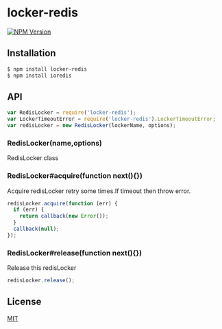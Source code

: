 # locker-redis

[![NPM Version][npm-image]][npm-url]

## Installation

```bash
$ npm install locker-redis
$ npm install ioredis
```

## API


```js
var RedisLocker = require('locker-redis');
var LockerTimeoutError = require('locker-redis').LockerTimeoutError;
var redisLocker = new RedisLocker(lockerName, options);
```

### RedisLocker(name,options)

RedisLocker class

### RedisLocker#acquire(function next(){})
 
Acquire redisLocker retry some times.If timeout then throw error.

```js
redisLocker.acquire(function (err) {
  if (err) {
    return callback(new Error());
  }
  callback(null);
});
```

### RedisLocker#release(function next(){})

Release this redisLocker

```js
redisLocker.release();
```


## License

[MIT](LICENSE)

[npm-image]: https://img.shields.io/npm/v/locker-redis.svg?style=flat-square
[npm-url]: https://www.npmjs.com/package/locker-redis

